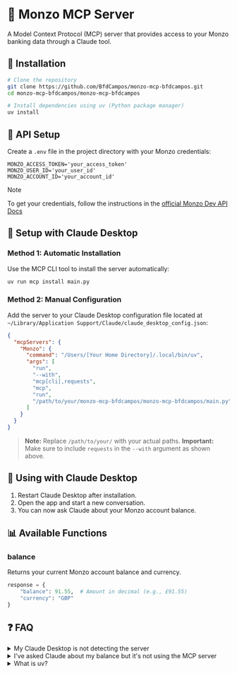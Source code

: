# 🏦 Monzo MCP Server

A Model Context Protocol (MCP) server that provides access to your Monzo banking data through a Claude tool.

## 🚀 Installation

```bash
# Clone the repository
git clone https://github.com/BfdCampos/monzo-mcp-bfdcampos.git
cd monzo-mcp-bfdcampos/monzo-mcp-bfdcampos

# Install dependencies using uv (Python package manager)
uv install
```

## 🔑 API Setup

Create a `.env` file in the project directory with your Monzo credentials:

```
MONZO_ACCESS_TOKEN='your_access_token'
MONZO_USER_ID='your_user_id'
MONZO_ACCOUNT_ID='your_account_id'
```

> [!NOTE]
> To get your credentials, follow the instructions in the [official Monzo Dev API Docs](https://docs.monzo.com/)

## 🔧 Setup with Claude Desktop

### Method 1: Automatic Installation

Use the MCP CLI tool to install the server automatically:

```bash
uv run mcp install main.py
```

### Method 2: Manual Configuration

Add the server to your Claude Desktop configuration file located at `~/Library/Application Support/Claude/claude_desktop_config.json`:

```json
{
  "mcpServers": {
    "Monzo": {
      "command": "/Users/[Your Home Directory]/.local/bin/uv",
      "args": [
        "run",
        "--with",
        "mcp[cli],requests",
        "mcp",
        "run",
        "/path/to/your/monzo-mcp-bfdcampos/monzo-mcp-bfdcampos/main.py"
      ]
    }
  }
}
```

> **Note:** Replace `/path/to/your/` with your actual paths.
> **Important:** Make sure to include `requests` in the `--with` argument as shown above.

## 🤖 Using with Claude Desktop

1. Restart Claude Desktop after installation.
2. Open the app and start a new conversation.
3. You can now ask Claude about your Monzo account balance.

## 📊 Available Functions

### balance

Returns your current Monzo account balance and currency.

```python
response = {
    "balance": 91.55,  # Amount in decimal (e.g., £91.55)
    "currency": "GBP"
}
```

## ❓ FAQ

<details><summary>My Claude Desktop is not detecting the server</summary>

- Ensure you have the latest version of Claude Desktop.
- Restart Claude Desktop by force quitting the app and reopening it.
- Make sure your path is correct in the configuration file.
- Use the absolute path to your `uv` installation, e.g., `/Users/[Your Home Directory]/.local/bin/uv` in the command section of the configuration file.
- Verify that the `requests` library is included in the `--with` argument list in your configuration, as this is a common cause of connection issues.

</details>

<details><summary>I've asked Claude about my balance but it's not using the MCP server</summary>

- LLMs like Claude may not always use the MCP server for every request. Try rephrasing your question, specifically asking Claude to check your Monzo balance using the Monzo MCP tool.
- You can check if there were any errors by looking at the logs in `~/Library/Logs/Claude/mcp-server-Monzo.log`.

</details>

<details><summary>What is uv?</summary>

- `uv` is a Python package manager and installer that's designed to be much faster than pip.
- It maintains isolated environments for your projects and resolves dependencies efficiently.
- Learn more at [github.com/astral-sh/uv](https://github.com/astral-sh/uv).

</details>
